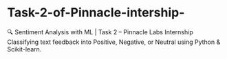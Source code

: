 # Task-2-of-Pinnacle-intership-
🔍 Sentiment Analysis with ML | Task 2 – Pinnacle Labs Internship   Classifying text feedback into Positive, Negative, or Neutral using Python &amp; Scikit-learn.
